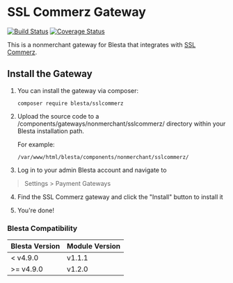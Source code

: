 # SSL Commerz Gateway

[![Build Status](https://travis-ci.org/blesta/gateway-sslcommerz.svg?branch=master)](https://travis-ci.org/blesta/gateway-sslcommerz) [![Coverage Status](https://coveralls.io/repos/github/blesta/gateway-sslcommerz/badge.svg?branch=master)](https://coveralls.io/github/blesta/gateway-sslcommerz?branch=master)

This is a nonmerchant gateway for Blesta that integrates with [SSL Commerz](https://www.sslcommerz.com/).

## Install the Gateway

1. You can install the gateway via composer:

    ```
    composer require blesta/sslcommerz
    ```

2. Upload the source code to a /components/gateways/nonmerchant/sslcommerz/ directory within
your Blesta installation path.

    For example:

    ```
    /var/www/html/blesta/components/nonmerchant/sslcommerz/
    ```

3. Log in to your admin Blesta account and navigate to
> Settings > Payment Gateways

4. Find the SSL Commerz gateway and click the "Install" button to install it

5. You're done!

### Blesta Compatibility

|Blesta Version|Module Version|
|--------------|--------------|
|< v4.9.0|v1.1.1|
|>= v4.9.0|v1.2.0|
